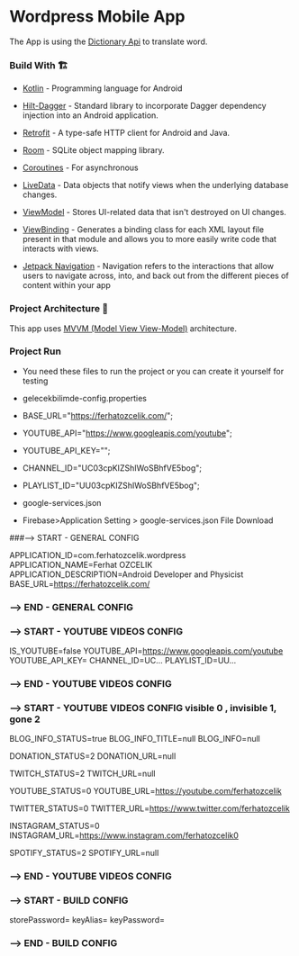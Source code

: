 # Wordpress Mobile App

The App is using the [Dictionary Api] to translate word.

### Build With 🏗️
- [Kotlin] - Programming language for Android
- [Hilt-Dagger] - Standard library to incorporate Dagger dependency injection into an Android application.
- [Retrofit] -  A type-safe HTTP client for Android and Java.
- [Room] - SQLite object mapping library.
- [Coroutines] - For asynchronous
- [LiveData] - Data objects that notify views when the underlying database changes.
- [ViewModel] - Stores UI-related data that isn't destroyed on UI changes.
- [ViewBinding] - Generates a binding class for each XML layout file present in that module and allows you to more easily write code that interacts with views.
- [Jetpack Navigation] - Navigation refers to the interactions that allow users to navigate across, into, and back out from the different pieces of content within your app
   
   [ViewModel]: <https://developer.android.com/topic/libraries/architecture/viewmodel>  
   [Jetpack Navigation]: <https://developer.android.com/guide/navigation/>  
   [Hilt-Dagger]: <https://dagger.dev/hilt/>  
   [DataStore]: <https://developer.android.com/topic/libraries/architecture/datastore>
   [ViewBinding]: <https://developer.android.com/topic/libraries/view-binding>
   [LiveData]: <https://developer.android.com/topic/libraries/architecture/livedata/>
   [Retrofit]: <https://square.github.io/retrofit/>
   [ViewModel]: <https://developer.android.com/topic/libraries/architecture/viewmodel>
   [Kotlin]: <https://kotlinlang.org>
   [Coroutines]: <https://kotlinlang.org/docs/coroutines-overview.html>
   [MVVM (Model View View-Model)]: <https://developer.android.com/jetpack/guide#recommended-app-arch>
   [Dictionary Api]: <https://api.dictionaryapi.dev/>
   [Room]: <https://developer.android.com/training/data-storage/room/>
   
### Project Architecture 🗼

This app uses [MVVM (Model View View-Model)] architecture.


### Project Run
- You need these files to run the project or you can create it yourself for testing

- gelecekbilimde-config.properties
- BASE_URL="https://ferhatozcelik.com/";
- YOUTUBE_API="https://www.googleapis.com/youtube";
- YOUTUBE_API_KEY="";
- CHANNEL_ID="UC03cpKIZShIWoSBhfVE5bog";
- PLAYLIST_ID="UU03cpKIZShIWoSBhfVE5bog";

- google-services.json
- Firebase>Application Setting > google-services.json File Download


###--> START - GENERAL CONFIG

APPLICATION_ID=com.ferhatozcelik.wordpress
APPLICATION_NAME=Ferhat OZCELIK
APPLICATION_DESCRIPTION=Android Developer and Physicist
BASE_URL=https://ferhatozcelik.com/

### --> END - GENERAL CONFIG

### --> START - YOUTUBE VIDEOS CONFIG
IS_YOUTUBE=false
YOUTUBE_API=https://www.googleapis.com/youtube
YOUTUBE_API_KEY=
CHANNEL_ID=UC...
PLAYLIST_ID=UU...
### --> END - YOUTUBE VIDEOS CONFIG


### --> START - YOUTUBE VIDEOS CONFIG visible 0 , invisible 1, gone 2

BLOG_INFO_STATUS=true
BLOG_INFO_TITLE=null
BLOG_INFO=null

DONATION_STATUS=2
DONATION_URL=null

TWITCH_STATUS=2
TWITCH_URL=null

YOUTUBE_STATUS=0
YOUTUBE_URL=https://youtube.com/ferhatozcelik

TWITTER_STATUS=0
TWITTER_URL=https://www.twitter.com/ferhatozcelik

INSTAGRAM_STATUS=0
INSTAGRAM_URL=https://www.instagram.com/ferhatozcelik0

SPOTIFY_STATUS=2
SPOTIFY_URL=null

### --> END - YOUTUBE VIDEOS CONFIG

### --> START - BUILD CONFIG
storePassword=
keyAlias=
keyPassword=
### --> END - BUILD CONFIG


